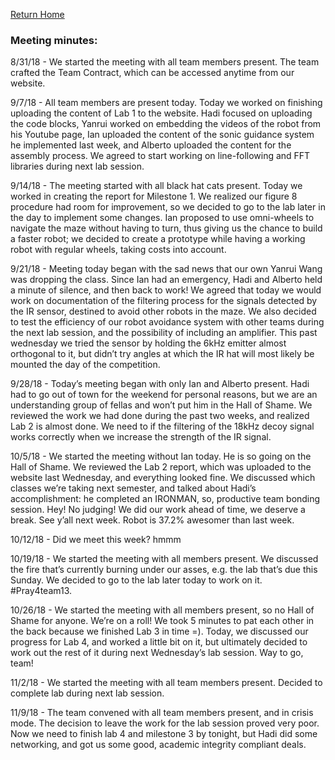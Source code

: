 [Return Home](https://yanray.github.io/Black_Hat_Cats/)

### Meeting minutes:

8/31/18 - We started the meeting with all team members present. The team crafted the Team Contract, which can be accessed anytime from our website.

9/7/18 - All team members are present today. Today we worked on finishing uploading the content of Lab 1 to the website. Hadi focused on uploading the code blocks, Yanrui worked on embedding the videos of the robot from his Youtube page, Ian uploaded the content of the sonic guidance system he implemented last week, and Alberto uploaded the content for the assembly process. We agreed to start working on line-following and FFT libraries during next lab session.

9/14/18 - The meeting started with all black hat cats present. Today we worked in creating the report for Milestone 1. We realized our figure 8 procedure had room for improvement, so we decided to go to the lab later in the day to implement some changes. Ian proposed to use omni-wheels to navigate the maze without having to turn, thus giving us the chance to build a faster robot; we decided to create a prototype while having a working robot with regular wheels, taking costs into account. 

9/21/18 - Meeting today began with the sad news that our own Yanrui Wang was dropping the class. Since Ian had an emergency, Hadi and Alberto held a minute of silence, and then back to work! We agreed that today we would work on documentation of the filtering process for the signals detected by the IR sensor, destined to avoid other robots in the maze. We also decided to test the efficiency of our robot avoidance system with other teams during the next lab session, and the possibility of including an amplifier. This past wednesday we tried the sensor by holding the 6kHz emitter almost orthogonal to it, but didn’t try angles at which the IR hat will most likely be mounted the day of the competition.

9/28/18 - Today’s meeting began with only Ian and Alberto present. Hadi had to go out of town for the weekend for personal reasons, but we are an understanding group of fellas and won’t put him in the Hall of Shame. We reviewed the work we had done during the past two weeks, and realized Lab 2 is almost done. We need to if the filtering of the 18kHz decoy signal works correctly when we increase the strength of the IR signal.

10/5/18 - We started the meeting without Ian today. He is so going on the Hall of Shame. We reviewed the Lab 2 report, which was uploaded to the website last Wednesday, and everything looked fine. We discussed which classes we’re taking next semester, and talked about Hadi’s accomplishment: he completed an IRONMAN, so, productive team bonding session. Hey! No judging! We did our work ahead of time, we deserve a break. See y’all next week. Robot is 37.2% awesomer than last week.

10/12/18 - Did we meet this week? hmmm

10/19/18 - We started the meeting with all members present. We discussed the fire that’s currently burning under our asses, e.g. the lab that’s due this Sunday. We decided to go to the lab later today to work on it. #Pray4team13.

10/26/18 - We started the meeting with all members present, so no Hall of Shame for anyone. We’re on a roll! We took 5 minutes to pat each other in the back because we finished Lab 3 in time =). Today, we discussed our progress for Lab 4, and worked a little bit on it, but ultimately decided to work out the rest of it during next Wednesday’s lab session. Way to go, team!

11/2/18 - We started the meeting with all team members present. Decided to complete lab during next lab session.

11/9/18 - The team convened with all team members present, and in crisis mode. The decision to leave the work for the lab session proved very poor. Now we need to finish lab 4 and milestone 3 by tonight, but Hadi did some networking, and got us some good, academic integrity compliant deals.
